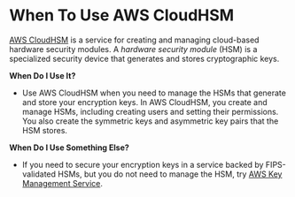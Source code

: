 # When To Use AWS CloudHSM<a name="awscryp-choose-hsm"></a>

[AWS CloudHSM](https://docs.aws.amazon.com/cloudhsm/latest/userguide/) is a service for creating and managing cloud\-based hardware security modules\. A *hardware security module* \(HSM\) is a specialized security device that generates and stores cryptographic keys\. 

**When Do I Use It?**
+ Use AWS CloudHSM when you need to manage the HSMs that generate and store your encryption keys\. In AWS CloudHSM, you create and manage HSMs, including creating users and setting their permissions\. You also create the symmetric keys and asymmetric key pairs that the HSM stores\. 

**When Do I Use Something Else?**
+ If you need to secure your encryption keys in a service backed by FIPS\-validated HSMs, but you do not need to manage the HSM, try [AWS Key Management Service](awscryp-choose-kms.md)\. 